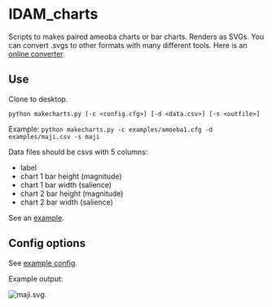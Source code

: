 IDAM_charts
===========

Scripts to makes paired ameoba charts or bar charts. Renders as SVGs. You can convert .svgs to other formats with many different tools. Here is an [online converter](http://cloudconvert.org/svg-to-png).

## Use

Clone to desktop.

```
python makecharts.py [-c <config.cfg>] [-d <data.csv>] [-s <outfile>]
```

Example: ```python makecharts.py -c examples/amoeba1.cfg -d examples/maji.csv -s maji```

Data files should be csvs with 5 columns:
 - label
 - chart 1 bar height (magnitude)
 - chart 1 bar width (salience)
 - chart 2 bar height (magnitude)
 - chart 2 bar width (salience)

See an [example](http://github.com/fgassert/IDAM_charts/blob/master/examples/maji.csv).

## Config options

See [example config](http://github.com/fgassert/IDAM_charts/blob/master/examples/ameoba1.cfg).

Example output:

![maji.svg](http://rawgit.com/fgassert/IDAM_charts/master/examples/maji.svg).
